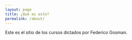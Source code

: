 ```yaml
---
layout: page
title: ¿Qué es esto?
permalink: /about/
---
```


Este es el sitio de los cursos dictados por Federico Gosman.
